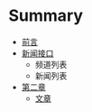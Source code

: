 # Summary

* [前言](README.md)
* [新闻接口](chapter1.md)
   * 频道列表
   * 新闻列表
* [第二章](di_er_zhang.md)
   * [文章](wen_zhang.md)

